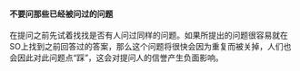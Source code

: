 #### 不要问那些已经被问过的问题

在提问之前先试着找找是否有人问过同样的问题。如果所提出的问题很容易就在SO上找到之前回答过的答案，那么这个问题将很快会因为重复而被关掉，人们也会因此对此问题点“踩”，这会对提问人的信誉产生负面影响。

